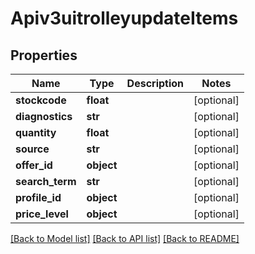 # Apiv3uitrolleyupdateItems

## Properties
Name | Type | Description | Notes
------------ | ------------- | ------------- | -------------
**stockcode** | **float** |  | [optional] 
**diagnostics** | **str** |  | [optional] 
**quantity** | **float** |  | [optional] 
**source** | **str** |  | [optional] 
**offer_id** | **object** |  | [optional] 
**search_term** | **str** |  | [optional] 
**profile_id** | **object** |  | [optional] 
**price_level** | **object** |  | [optional] 

[[Back to Model list]](../README.md#documentation-for-models) [[Back to API list]](../README.md#documentation-for-api-endpoints) [[Back to README]](../README.md)


